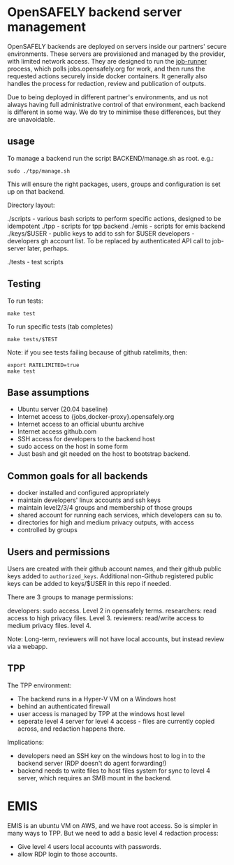 # OpenSAFELY backend server management

OpenSAFELY backends are deployed on servers inside our partners' secure
environments. These servers are provisioned and managed by the provider,
with limited network access. They are designed to run the
[job-runner](https://github.com/opensafely-core/job-runner) process,
which polls jobs.opensafely.org for work, and then runs the requested
actions securely inside docker containers. It generally also handles the
process for redaction, review and publication of outputs.

Due to being deployed in different partner's environments, and us not
always having full administrative control of that environment, each
backend is different in some way. We do try to minimise these
differences, but they are unavoidable.

## usage

To manage a backend run the script BACKEND/manage.sh as root. e.g.:

    sudo ./tpp/manage.sh

This will ensure the right packages, users, groups and configuration is set up
on that backend. 

Directory layout:

./scripts 	    - various bash scripts to perform specific actions, designed to
            	  be idempotent
./tpp     	    - scripts for tpp backend
./emis    	    - scripts for emis backend
./keys/$USER 	- public keys to add to ssh for $USER
developers      - developers gh account list. To be replaced by
	              authenticated API call to job-server later, perhaps.

./tests         - test scripts

## Testing

To run tests:

    make test

To run specific tests (tab completes)

    make tests/$TEST

Note: if you see tests failing because of github ratelimits, then:

    export RATELIMITED=true
    make test


## Base assumptions

 * Ubuntu server (20.04 baseline)
 * Internet access to {jobs,docker-proxy}.opensafely.org
 * Internet access to an official ubuntu archive
 * Internet access github.com
 * SSH access for developers to the backend host
 * sudo access on the host in some form
 * Just bash and git needed on the host to bootstrap backend.


## Common goals for all backends

 * docker installed and configured appropriately
 * maintain developers' linux accounts and ssh keys
 * maintain level2/3/4 groups and membership of those groups
 * shared account for running each services, which developers can su to.
 * directories for high and medium privacy outputs, with access
 * controlled by groups


## Users and permissions

Users are created with their github account names, and their github public keys
added to `authorized_keys`. Additional non-Github registered public keys can be
added to keys/$USER in this repo if needed.

There are 3 groups to manage permissions:

developers: sudo access. Level 2 in opensafely terms.
researchers: read access to high privacy files. Level 3.
reviewers: read/write access to medium privacy files. level 4.

Note: Long-term, reviewers will not have local accounts, but instead review via a webapp.


## TPP 

The TPP environment:

 - The backend runs in a Hyper-V VM on a Windows host
 - behind an authenticated firewall
 - user access is managed by TPP at the windows host level
 - seperate level 4 server for level 4 access - files are currently
   copied across, and redaction happens there.

Implications:

 - developers need an SSH key on the windows host to log in to the
   backend server (RDP doesn't do agent forwarding!)
 - backend needs to write files to host files system for sync to level 4
   server, which requires an SMB mount in the backend.


# EMIS

EMIS is an ubuntu VM on AWS, and we have root access. So is simpler in
many ways to TPP. But we need to add a basic level 4 redaction process:

 - Give level 4 users local accounts with passwords.
 - allow RDP login to those accounts.
